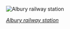 
![Albury railway station](https://upload.wikimedia.org/wikipedia/commons/thumb/3/36/Albury_railway_station%2C_Australia.jpg/750px-Albury_railway_station%2C_Australia.jpg)

*[Albury railway station](https://wikipedia.org/wiki/File:Albury_railway_station,_Australia.jpg)*

